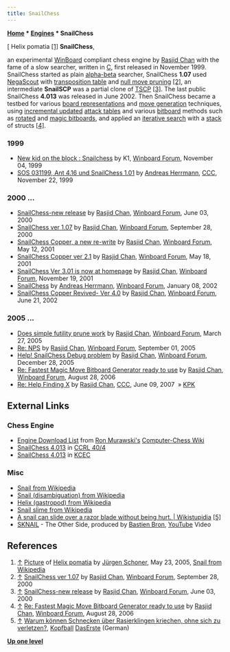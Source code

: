 ```yaml
---
title: SnailChess
---
```

**[Home](Home "Home") \* [Engines](Engines "Engines") \* SnailChess**



[ Helix pomatia <a id="cite-note-1" href="#cite-ref-1">[1]</a>
**SnailChess**,  

an experimental [WinBoard](WinBoard "WinBoard") compliant chess engine by [Rasjid Chan](Rasjid_Chan "Rasjid Chan") with the fame of a slow searcher, written in [C](C "C"), first released in November 1999. SnailChess started as plain [alpha-beta](Alpha-Beta "Alpha-Beta") searcher, SnailChess **1.07** used [NegaScout](NegaScout "NegaScout") with [transposition table](Transposition_Table "Transposition Table") and [null move pruning](Null_Move_Pruning "Null Move Pruning") <a id="cite-note-2" href="#cite-ref-2">[2]</a>, an intermediate **SnailSCP** was a partial clone of [TSCP](TSCP "TSCP") <a id="cite-note-3" href="#cite-ref-3">[3]</a>. 
The last public SnailChess **4.013** was released in June 2002. Then SnailChess became a testbed for various [board representations](Board_Representation "Board Representation") and [move generation](Move_Generation "Move Generation") techniques, using [incremental updated](Incremental_Updates "Incremental Updates") [attack tables](Attack_and_Defend_Maps "Attack and Defend Maps") and various [bitboard](Bitboards "Bitboards") methods such as [rotated](Rotated_Bitboards "Rotated Bitboards") and [magic bitboards](Magic_Bitboards "Magic Bitboards"), and applied an [iterative search](Iterative_Search "Iterative Search") with a [stack](Stack "Stack") of structs <a id="cite-note-4" href="#cite-ref-4">[4]</a>. 



### 1999


* [New kid on the block : Snailchess](http://www.open-aurec.com/wbforum/viewtopic.php?f=18&t=30497) by K1, [Winboard Forum](Computer_Chess_Forums "Computer Chess Forums"), November 04, 1999
* [SOS 031199, Ant 4.16 und SnailChess 1.01](https://www.stmintz.com/ccc/index.php?id=79029) by [Andreas Herrmann](Andreas_Herrmann "Andreas Herrmann"), [CCC](CCC "CCC"), November 22, 1999


### 2000 ...


* [SnailChess-new release](http://www.open-aurec.com/wbforum/viewtopic.php?f=18&t=31555) by [Rasjid Chan](Rasjid_Chan "Rasjid Chan"), [Winboard Forum](Computer_Chess_Forums "Computer Chess Forums"), June 03, 2000
* [SnailChess ver 1.07](http://www.open-aurec.com/wbforum/viewtopic.php?f=18&t=32444) by [Rasjid Chan](Rasjid_Chan "Rasjid Chan"), [Winboard Forum](Computer_Chess_Forums "Computer Chess Forums"), September 28, 2000
* [SnailChess Copper, a new re-write](http://www.open-aurec.com/wbforum/viewtopic.php?f=18&t=33767) by [Rasjid Chan](Rasjid_Chan "Rasjid Chan"), [Winboard Forum](Computer_Chess_Forums "Computer Chess Forums"), May 12, 2001
* [SnailChess Copper ver 2.1](http://www.open-aurec.com/wbforum/viewtopic.php?f=18&t=33788) by [Rasjid Chan](Rasjid_Chan "Rasjid Chan"), [Winboard Forum](Computer_Chess_Forums "Computer Chess Forums"), May 18, 2001
* [SnailChess Ver 3.01 is now at homepage](http://www.open-aurec.com/wbforum/viewtopic.php?f=18&t=35095) by [Rasjid Chan](Rasjid_Chan "Rasjid Chan"), [Winboard Forum](Computer_Chess_Forums "Computer Chess Forums"), November 19, 2001
* [SnailChess](http://www.open-aurec.com/wbforum/viewtopic.php?f=18&t=35649) by [Andreas Herrmann](Andreas_Herrmann "Andreas Herrmann"), [Winboard Forum](Computer_Chess_Forums "Computer Chess Forums"), January 08, 2002
* [SnailChess Copper Revived- Ver 4.0](http://www.open-aurec.com/wbforum/viewtopic.php?f=18&t=37851) by [Rasjid Chan](Rasjid_Chan "Rasjid Chan"), [Winboard Forum](Computer_Chess_Forums "Computer Chess Forums"), June 21, 2002


### 2005 ...


* [Does simple futility prune work](http://www.open-aurec.com/wbforum/viewtopic.php?f=4&t=2101&p=9758) by [Rasjid Chan](Rasjid_Chan "Rasjid Chan"), [Winboard Forum](Computer_Chess_Forums "Computer Chess Forums"), March 27, 2005
* [Re: NPS](http://www.open-aurec.com/wbforum/viewtopic.php?f=4&t=3370&p=17074) by [Rasjid Chan](Rasjid_Chan "Rasjid Chan"), [Winboard Forum](Computer_Chess_Forums "Computer Chess Forums"), September 01, 2005
* [Help! SnailChess Debug problem](http://www.open-aurec.com/wbforum/viewtopic.php?f=4&t=4038&p=20576) by [Rasjid Chan](Rasjid_Chan "Rasjid Chan"), [Winboard Forum](Computer_Chess_Forums "Computer Chess Forums"), December 28, 2005
* [Re: Fastest Magic Move Bitboard Generator ready to use](http://www.open-aurec.com/wbforum/viewtopic.php?f=4&t=5452&p=27108) by [Rasjid Chan](Rasjid_Chan "Rasjid Chan"), [Winboard Forum](Computer_Chess_Forums "Computer Chess Forums"), August 28, 2006
* [Re: Help Finding X](http://www.talkchess.com/forum/viewtopic.php?t=14366&start=9) by [Rasjid Chan](Rasjid_Chan "Rasjid Chan"), [CCC](CCC "CCC"), June 09, 2007  » [KPK](KPK "KPK")


## External Links


### Chess Engine


* [Engine Download List](http://www.computer-chess.org/doku.php?id=computer_chess:wiki:download:engine_download_list) from [Ron Murawski's](Ron_Murawski "Ron Murawski") [Computer-Chess Wiki](http://computer-chess.org/doku.php?id=home)
* [SnailChess 4.013](http://www.computerchess.org.uk/ccrl/404/cgi/engine_details.cgi?print=Details&each_game=1&eng=SnailChess%204.013) in [CCRL 40/4](CCRL "CCRL")
* [SnailChess 4.013](http://kirill-kryukov.com/chess/kcec/cgi/engine_details.cgi?print=Details&each_game=1&eng=SnailChess%204.013) in [KCEC](KCEC "KCEC")


### Misc


* [Snail from Wikipedia](https://en.wikipedia.org/wiki/Snail)
* [Snail (disambiguation) from Wikipedia](https://en.wikipedia.org/wiki/Snail_%28disambiguation%29)
* [Helix (gastropod) from Wikipedia](https://en.wikipedia.org/wiki/Helix_%28gastropod%29)
* [Snail slime from Wikipedia](https://en.wikipedia.org/wiki/Snail_slime)
* [A snail can slide over a razor blade without being hurt. | Wikistupidia](http://www.wikistupidia.com/2010/10/08/a-snail-can-slide-over-a-razor-blade-without-being-hurt/) <a id="cite-note-5" href="#cite-ref-5">[5]</a>
* [SKNAIL](http://sknail.com/) - The Other Side, produced by [Bastien Bron](https://ch.linkedin.com/pub/bastien-bron/70/b6/128), [YouTube](https://en.wikipedia.org/wiki/YouTube) Video


 
## References


1. <a id="cite-ref-1" href="#cite-note-1">↑</a> [Picture](http://commons.wikimedia.org/wiki/File:Grapevinesnail_01.jpg) of [Helix pomatia](https://en.wikipedia.org/wiki/Helix_pomatia) by [Jürgen Schoner](https://de.wikipedia.org/wiki/Benutzer:Heliodor), May 23, 2005, [Snail from Wikipedia](https://en.wikipedia.org/wiki/Snail)
2. <a id="cite-ref-2" href="#cite-note-2">↑</a> [SnailChess ver 1.07](http://www.open-aurec.com/wbforum/viewtopic.php?f=18&t=32444) by [Rasjid Chan](Rasjid_Chan "Rasjid Chan"), [Winboard Forum](Computer_Chess_Forums "Computer Chess Forums"), September 28, 2000
3. <a id="cite-ref-3" href="#cite-note-3">↑</a> [SnailChess-new release](http://www.open-aurec.com/wbforum/viewtopic.php?f=18&t=31555) by [Rasjid Chan](Rasjid_Chan "Rasjid Chan"), [Winboard Forum](Computer_Chess_Forums "Computer Chess Forums"), June 03, 2000
4. <a id="cite-ref-4" href="#cite-note-4">↑</a>  [Re: Fastest Magic Move Bitboard Generator ready to use](http://www.open-aurec.com/wbforum/viewtopic.php?f=4&t=5452&p=27108) by [Rasjid Chan](Rasjid_Chan "Rasjid Chan"), [Winboard Forum](Computer_Chess_Forums "Computer Chess Forums"), August 28, 2006
5. <a id="cite-ref-5" href="#cite-note-5">↑</a> [Warum können Schnecken über Rasierklingen kriechen, ohne sich zu verletzen?](http://www.wdr.de/tv/kopfball/sendungsbeitraege/2009/1025/schleimspur.jsp), [Kopfball](http://de.wikipedia.org/wiki/Kopfball_%28Show%29) [DasErste](https://en.wikipedia.org/wiki/Das_Erste) (German)

**[Up one level](Engines "Engines")**







 
